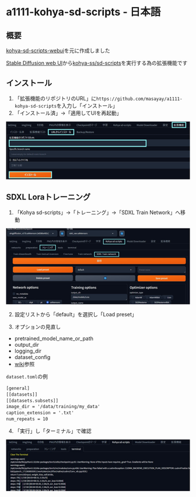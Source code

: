 # a1111-kohya-sd-scripts - 日本語

## 概要

[kohya-sd-scripts-webui](https://github.com/ddPn08/kohya-sd-scripts-webui)を元に作成しました

[Stable Diffusion web UI](https://github.com/AUTOMATIC1111/stable-diffusion-webui)から[kohya-ss/sd-scripts](https://github.com/kohya-ss/sd-scripts)を実行する為の拡張機能です


## インストール

1. 「拡張機能のリポジトリのURL」に`https://github.com/masayay/a1111-kohya-sd-scripts`を入力し「インストール」
2. 「インストール済」→「適用してUIを再起動」

![install_extension.jpg](./images/install_extension.jpg)

## SDXL Loraトレーニング

1. 「Kohya sd-scripts」→「トレーニング」→「SDXL Train Network」へ移動

![sdxl_train_network1.jpg](./images/sdxl_train_network1.jpg)

2. 設定リストから「default」を選択し「Load preset」

3. オプションの見直し

- pretrained_model_name_or_path
- output_dir
- logging_dir  
- dataset_config
- [wiki](https://github.com/masayay/a1111-kohya-sd-scripts/wiki/training)参照

`dataset.toml`の例

```txt
[general]
[[datasets]]
[[datasets.subsets]]
image_dir = '/data/training/my_data'
caption_extension = '.txt'
num_repeats = 10
```

4. 「実行」し「ターミナル」で確認

![sdxl_train_network2.jpg](./images/sdxl_train_network2.jpg)